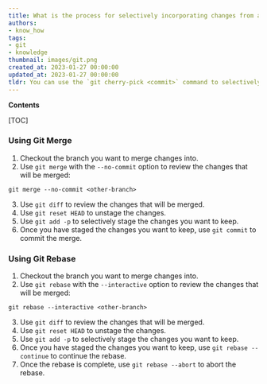 ```yaml
---
title: What is the process for selectively incorporating changes from another branch in git?
authors:
- know_how
tags:
- git
- knowledge
thumbnail: images/git.png
created_at: 2023-01-27 00:00:00
updated_at: 2023-01-27 00:00:00
tldr: You can use the `git cherry-pick <commit>` command to selectively merge or pick changes from another branch.
---
```


**Contents**

[TOC]

### Using Git Merge

1. Checkout the branch you want to merge changes into.
2. Use `git merge` with the `--no-commit` option to review the changes that will be merged:

```git
git merge --no-commit <other-branch>
```

3. Use `git diff` to review the changes that will be merged.
4. Use `git reset HEAD` to unstage the changes.
5. Use `git add -p` to selectively stage the changes you want to keep.
6. Once you have staged the changes you want to keep, use `git commit` to commit the merge.

### Using Git Rebase

1. Checkout the branch you want to merge changes into.
2. Use `git rebase` with the `--interactive` option to review the changes that will be merged:

```git
git rebase --interactive <other-branch>
```

3. Use `git diff` to review the changes that will be merged.
4. Use `git reset HEAD` to unstage the changes.
5. Use `git add -p` to selectively stage the changes you want to keep.
6. Once you have staged the changes you want to keep, use `git rebase --continue` to continue the rebase.
7. Once the rebase is complete, use `git rebase --abort` to abort the rebase.
